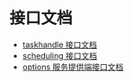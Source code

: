 # 接口文档
+ <a href="http://172.18.130.107:18003/taskhandle/swagger-ui">taskhandle 接口文档</a>
+ <a href="http://172.18.130.107:18003/scheduling/swagger-ui/">scheduling 接口文档</a>
+ <a href="http://172.18.130.107:18010/docs">options 服务提供端接口文档</a>